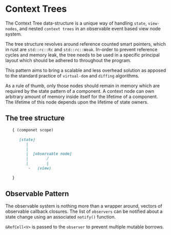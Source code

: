 # Context Trees

The Context Tree data-structure is a unique way of handling `state`,
`view-nodes`, and nested `context trees` in an observable event based
view node system.

The tree structure revolves around reference counted smart pointers,
which in rust are `std::rc::Rc` and `std::rc::Weak`. In-order to prevent
reference cycles and memory leak, the tree needs to be used in a specific
principal layout which should be adhered to throughout the program.

This pattern aims to bring a scalable and less overhead solution as
apposed to the standard practice of `virtual-dom` and `diffing` algorithms.

As a rule of thumb, only those nodes should remain in memory which are required
by the state pattern of a component. A context node can own arbitrary amount of
memory inside itself for the lifetime of a component. The lifetime of this node
depends upon the lifetime of state owners. 


## The tree structure


```md
   { (componet scope)
      
      [state]
         | 
         |
         |  [observable node]
         |        /
         |        | 
          -   (view)
   
   }
```



## Observable Pattern

The observable system is nothing more than a wrapper around, vectors of
observable callback closures. The list of `observers` can be notified about
a state change using an associated `notify()` function.

`&RefCell<V>` is passed to the `observer` to prevent multiple mutable borrows.

## 
